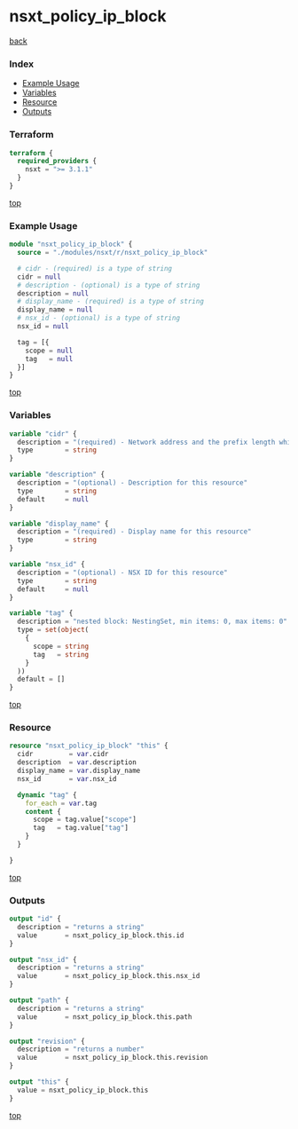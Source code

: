 # nsxt_policy_ip_block

[back](../nsxt.md)

### Index

- [Example Usage](#example-usage)
- [Variables](#variables)
- [Resource](#resource)
- [Outputs](#outputs)

### Terraform

```terraform
terraform {
  required_providers {
    nsxt = ">= 3.1.1"
  }
}
```

[top](#index)

### Example Usage

```terraform
module "nsxt_policy_ip_block" {
  source = "./modules/nsxt/r/nsxt_policy_ip_block"

  # cidr - (required) is a type of string
  cidr = null
  # description - (optional) is a type of string
  description = null
  # display_name - (required) is a type of string
  display_name = null
  # nsx_id - (optional) is a type of string
  nsx_id = null

  tag = [{
    scope = null
    tag   = null
  }]
}
```

[top](#index)

### Variables

```terraform
variable "cidr" {
  description = "(required) - Network address and the prefix length which will be associated with a layer-2 broadcast domain"
  type        = string
}

variable "description" {
  description = "(optional) - Description for this resource"
  type        = string
  default     = null
}

variable "display_name" {
  description = "(required) - Display name for this resource"
  type        = string
}

variable "nsx_id" {
  description = "(optional) - NSX ID for this resource"
  type        = string
  default     = null
}

variable "tag" {
  description = "nested block: NestingSet, min items: 0, max items: 0"
  type = set(object(
    {
      scope = string
      tag   = string
    }
  ))
  default = []
}
```

[top](#index)

### Resource

```terraform
resource "nsxt_policy_ip_block" "this" {
  cidr         = var.cidr
  description  = var.description
  display_name = var.display_name
  nsx_id       = var.nsx_id

  dynamic "tag" {
    for_each = var.tag
    content {
      scope = tag.value["scope"]
      tag   = tag.value["tag"]
    }
  }

}
```

[top](#index)

### Outputs

```terraform
output "id" {
  description = "returns a string"
  value       = nsxt_policy_ip_block.this.id
}

output "nsx_id" {
  description = "returns a string"
  value       = nsxt_policy_ip_block.this.nsx_id
}

output "path" {
  description = "returns a string"
  value       = nsxt_policy_ip_block.this.path
}

output "revision" {
  description = "returns a number"
  value       = nsxt_policy_ip_block.this.revision
}

output "this" {
  value = nsxt_policy_ip_block.this
}
```

[top](#index)